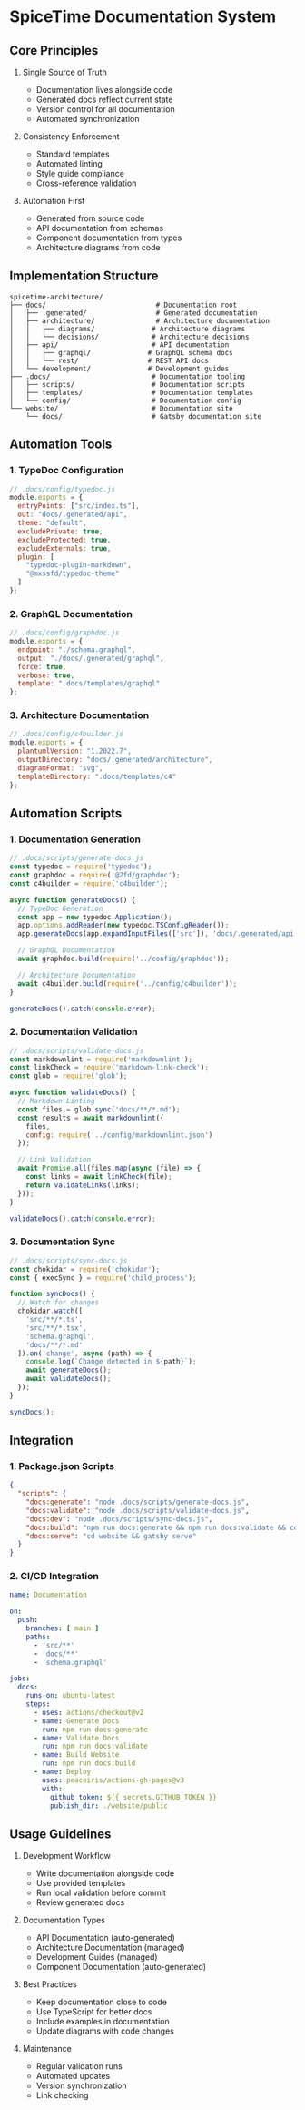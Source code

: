 # SpiceTime Documentation System

## Core Principles

1. Single Source of Truth
   - Documentation lives alongside code
   - Generated docs reflect current state
   - Version control for all documentation
   - Automated synchronization

2. Consistency Enforcement
   - Standard templates
   - Automated linting
   - Style guide compliance
   - Cross-reference validation

3. Automation First
   - Generated from source code
   - API documentation from schemas
   - Component documentation from types
   - Architecture diagrams from code

## Implementation Structure

```
spicetime-architecture/
├── docs/                           # Documentation root
│   ├── .generated/                 # Generated documentation
│   ├── architecture/               # Architecture documentation
│   │   ├── diagrams/              # Architecture diagrams
│   │   └── decisions/             # Architecture decisions
│   ├── api/                       # API documentation
│   │   ├── graphql/              # GraphQL schema docs
│   │   └── rest/                 # REST API docs
│   └── development/              # Development guides
├── .docs/                         # Documentation tooling
│   ├── scripts/                   # Documentation scripts
│   ├── templates/                 # Documentation templates
│   └── config/                    # Documentation config
└── website/                       # Documentation site
    └── docs/                      # Gatsby documentation site
```

## Automation Tools

### 1. TypeDoc Configuration
```js
// .docs/config/typedoc.js
module.exports = {
  entryPoints: ["src/index.ts"],
  out: "docs/.generated/api",
  theme: "default",
  excludePrivate: true,
  excludeProtected: true,
  excludeExternals: true,
  plugin: [
    "typedoc-plugin-markdown",
    "@mxssfd/typedoc-theme"
  ]
};
```

### 2. GraphQL Documentation
```js
// .docs/config/graphdoc.js
module.exports = {
  endpoint: "./schema.graphql",
  output: "./docs/.generated/graphql",
  force: true,
  verbose: true,
  template: ".docs/templates/graphql"
};
```

### 3. Architecture Documentation
```js
// .docs/config/c4builder.js
module.exports = {
  plantumlVersion: "1.2022.7",
  outputDirectory: "docs/.generated/architecture",
  diagramFormat: "svg",
  templateDirectory: ".docs/templates/c4"
};
```

## Automation Scripts

### 1. Documentation Generation
```javascript
// .docs/scripts/generate-docs.js
const typedoc = require('typedoc');
const graphdoc = require('@2fd/graphdoc');
const c4builder = require('c4builder');

async function generateDocs() {
  // TypeDoc Generation
  const app = new typedoc.Application();
  app.options.addReader(new typedoc.TSConfigReader());
  app.generateDocs(app.expandInputFiles(['src']), 'docs/.generated/api');

  // GraphQL Documentation
  await graphdoc.build(require('../config/graphdoc'));

  // Architecture Documentation
  await c4builder.build(require('../config/c4builder'));
}

generateDocs().catch(console.error);
```

### 2. Documentation Validation
```javascript
// .docs/scripts/validate-docs.js
const markdownlint = require('markdownlint');
const linkCheck = require('markdown-link-check');
const glob = require('glob');

async function validateDocs() {
  // Markdown Linting
  const files = glob.sync('docs/**/*.md');
  const results = await markdownlint({
    files,
    config: require('../config/markdownlint.json')
  });

  // Link Validation
  await Promise.all(files.map(async (file) => {
    const links = await linkCheck(file);
    return validateLinks(links);
  }));
}

validateDocs().catch(console.error);
```

### 3. Documentation Sync
```javascript
// .docs/scripts/sync-docs.js
const chokidar = require('chokidar');
const { execSync } = require('child_process');

function syncDocs() {
  // Watch for changes
  chokidar.watch([
    'src/**/*.ts',
    'src/**/*.tsx',
    'schema.graphql',
    'docs/**/*.md'
  ]).on('change', async (path) => {
    console.log(`Change detected in ${path}`);
    await generateDocs();
    await validateDocs();
  });
}

syncDocs();
```

## Integration

### 1. Package.json Scripts
```json
{
  "scripts": {
    "docs:generate": "node .docs/scripts/generate-docs.js",
    "docs:validate": "node .docs/scripts/validate-docs.js",
    "docs:dev": "node .docs/scripts/sync-docs.js",
    "docs:build": "npm run docs:generate && npm run docs:validate && cd website && gatsby build",
    "docs:serve": "cd website && gatsby serve"
  }
}
```

### 2. CI/CD Integration
```yaml
name: Documentation

on:
  push:
    branches: [ main ]
    paths:
      - 'src/**'
      - 'docs/**'
      - 'schema.graphql'

jobs:
  docs:
    runs-on: ubuntu-latest
    steps:
      - uses: actions/checkout@v2
      - name: Generate Docs
        run: npm run docs:generate
      - name: Validate Docs
        run: npm run docs:validate
      - name: Build Website
        run: npm run docs:build
      - name: Deploy
        uses: peaceiris/actions-gh-pages@v3
        with:
          github_token: ${{ secrets.GITHUB_TOKEN }}
          publish_dir: ./website/public
```

## Usage Guidelines

1. Development Workflow
   - Write documentation alongside code
   - Use provided templates
   - Run local validation before commit
   - Review generated docs

2. Documentation Types
   - API Documentation (auto-generated)
   - Architecture Documentation (managed)
   - Development Guides (managed)
   - Component Documentation (auto-generated)

3. Best Practices
   - Keep documentation close to code
   - Use TypeScript for better docs
   - Include examples in documentation
   - Update diagrams with code changes

4. Maintenance
   - Regular validation runs
   - Automated updates
   - Version synchronization
   - Link checking

